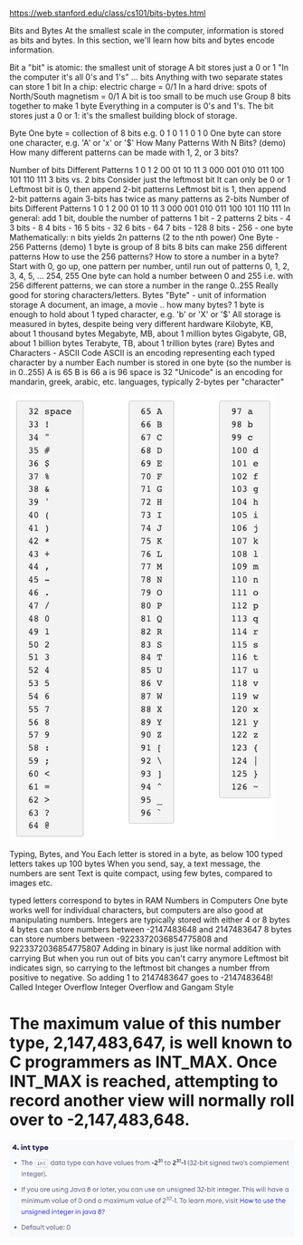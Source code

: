https://web.stanford.edu/class/cs101/bits-bytes.html

Bits and Bytes
At the smallest scale in the computer, information is stored as bits and bytes. In this section, we'll learn how bits and bytes encode information.

Bit
a "bit" is atomic: the smallest unit of storage
A bit stores just a 0 or 1
"In the computer it's all 0's and 1's" ... bits
Anything with two separate states can store 1 bit
In a chip: electric charge = 0/1
In a hard drive: spots of North/South magnetism = 0/1
A bit is too small to be much use
Group 8 bits together to make 1 byte
Everything in a computer is 0's and 1's. The bit stores just a 0 or 1: it's the smallest building block of storage.

Byte
One byte = collection of 8 bits
e.g. 0 1 0 1 1 0 1 0
One byte can store one character, e.g. 'A' or 'x' or '$'
How Many Patterns With N Bits? (demo)
How many different patterns can be made with 1, 2, or 3 bits?

Number of bits	Different Patterns
1	0 1
2	00 01 10 11
3	000 001 010 011
100 101 110 111
3 bits vs. 2 bits
Consider just the leftmost bit
It can only be 0 or 1
Leftmost bit is 0, then append 2-bit patterns
Leftmost bit is 1, then append 2-bit patterns again
3-bits has twice as many patterns as 2-bits
Number of bits	Different Patterns
1	0 1
2	00 01 10 11
3	000 001 010 011
100 101 110 111
In general: add 1 bit, double the number of patterns
1 bit - 2 patterns
2 bits - 4
3 bits - 8
4 bits - 16
5 bits - 32
6 bits - 64
7 bits - 128
8 bits - 256 - one byte
Mathematically: n bits yields 2n patterns (2 to the nth power)
One Byte - 256 Patterns (demo)
1 byte is group of 8 bits
8 bits can make 256 different patterns
How to use the 256 patterns?
How to store a number in a byte?
Start with 0, go up, one pattern per number, until run out of patterns
0, 1, 2, 3, 4, 5, ... 254, 255
One byte can hold a number between 0 and 255
i.e. with 256 different patterns, we can store a number in the range 0..255
Really good for storing characters/letters.
Bytes
"Byte" - unit of information storage
A document, an image, a movie .. how many bytes?
1 byte is enough to hold about 1 typed character, e.g. 'b' or 'X' or '$'
All storage is measured in bytes, despite being very different hardware
Kilobyte, KB, about 1 thousand bytes
Megabyte, MB, about 1 million bytes
Gigabyte, GB, about 1 billion bytes
Terabyte, TB, about 1 trillion bytes (rare)
Bytes and Characters - ASCII Code
ASCII is an encoding representing each typed character by a number
Each number is stored in one byte (so the number is in 0..255)
A is 65
B is 66
a is 96
space is 32
"Unicode" is an encoding for mandarin, greek, arabic, etc. languages, typically 2-bytes per "character"

![alt text](image.png)

Typing, Bytes, and You
Each letter is stored in a byte, as below
100 typed letters takes up 100 bytes
When you send, say, a text message, the numbers are sent
Text is quite compact, using few bytes, compared to images etc.

typed letters correspond to bytes in RAM
Numbers in Computers
One byte works well for individual characters, but computers are also good at manipulating numbers.
Integers are typically stored with either 4 or 8 bytes
4 bytes can store numbers between -2147483648 and 2147483647
8 bytes can store numbers between -9223372036854775808 and 9223372036854775807
Adding in binary is just like normal addition with carrying
But when you run out of bits you can't carry anymore
Leftmost bit indicates sign, so carrying to the leftmost bit changes a number ffrom positive to negative.
So adding 1 to 2147483647 goes to -2147483648!
Called Integer Overflow
Integer Overflow and Gangam Style

# The maximum value of this number type, 2,147,483,647, is well known to C programmers as INT_MAX. Once INT_MAX is reached, attempting to record another view will normally roll over to -2,147,483,648.


![alt text](image-1.png)